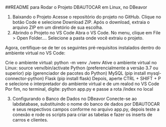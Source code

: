 ##README para Rodar o Projeto DBAUTOCAR em Linux, no DBeavor

1. Baixando o Projeto
   Acesse o repositório do projeto no GitHub.
   Clique no botão Code e selecione Download ZIP.
   Após o download, extraia o arquivo ZIP em um diretório de sua escolha.
2. Abrindo o Projeto no VS Code
   Abra o VS Code.
   No menu, clique em File > Open Folder....
   Selecione a pasta onde você extraiu o projeto.

Agora, certifique-se de ter os seguintes pré-requisitos instalados dentro do ambiente virtual no VS Code:

Crie o ambiente virtual: python -m venv ./venv
Ative o ambiente virtual no Linux: source venv/bin/activate
Python (preferencialmente a versão 3.7 ou superior)
pip (gerenciador de pacotes do Python)
MySQL (pip install mysql-connector-python)
Flask (pip install flask)
Depois, aperte CTRL + SHIFT + P e selecione o interpretador do ambiente virtual e de um realod no VS Code
Por fim, no terminal, digite: python app.py e passe a rota /index no local


3. Configurando o Banco de Dados no DBeavor
Conecte-se ao labdatabase, substituindo o nome do banco de dados por DBAUTOCAR e seus respectivos campos conforme no arquivo app.py, depois teste a conexão e rode os scripts para criar as tabelas e fazer os inserts de carros e clientes.


